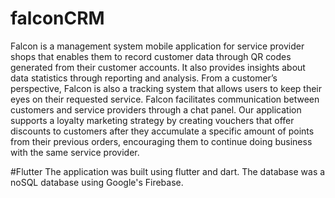 # falconCRM
Falcon is a management system mobile application for service provider shops
that enables them to record customer data through QR codes generated from
their customer accounts. It also provides insights about data statistics through
reporting and analysis. From a customer’s perspective, Falcon is also a tracking
system that allows users to keep their eyes on their requested service. Falcon facilitates
communication between customers and service providers through a chat
panel. Our application supports a loyalty marketing strategy by creating vouchers
that offer discounts to customers after they accumulate a specific amount of
points from their previous orders, encouraging them to continue doing business
with the same service provider.

#Flutter
The application was built using flutter and dart.
The database was a noSQL database using Google's Firebase.
